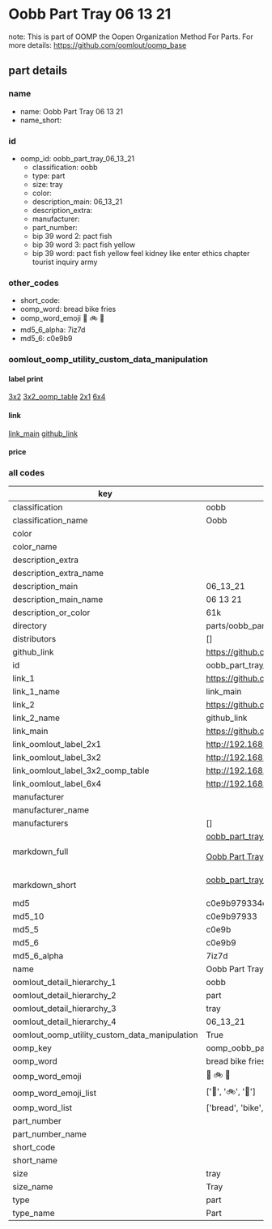 # Oobb Part Tray 06 13 21  

note: This is part of OOMP the Oopen Organization Method For Parts. For more details: https://github.com/oomlout/oomp_base

##  part details





### name
* name: Oobb Part Tray 06 13 21
* name_short: 
### id
* oomp_id: oobb_part_tray_06_13_21
  * classification: oobb
  * type: part
  * size: tray
  * color: 
  * description_main: 06_13_21
  * description_extra: 
  * manufacturer: 
  * part_number: 
  * bip 39 word 2: pact fish
  * bip 39 word 3: pact fish yellow
  * bip 39 word: pact fish yellow feel kidney like enter ethics chapter tourist inquiry army

### other_codes
* short_code: 
* oomp_word: bread bike fries
* oomp_word_emoji :bread: :bike: :fries:
* md5_6_alpha: 7iz7d
* md5_6: c0e9b9






### oomlout_oomp_utility_custom_data_manipulation
#### label print
[3x2](http://192.168.1.245:1112/?label=oomp%207iz7d)
[3x2_oomp_table](http://192.168.1.107:1112/?label=oomp%207iz7d)
[2x1](http://192.168.1.242:1112/?label=oomp%207iz7d)
[6x4](http://192.168.1.55:1112/?label=oomp%207iz7d)    

#### link

[link_main](https://github.com/oomlout/oomlout_oomp_current_version_messy/tree/main/parts/oobb_part_tray_06_13_21) [github_link](https://github.com/oomlout/oomlout_oomp_part_src/tree/main/parts/oobb_part_tray_06_13_21)                             

#### price







### all codes 
| key | value |  
| --- | --- |  
| classification | oobb |  
| classification_name | Oobb |  
| color |  |  
| color_name |  |  
| description_extra |  |  
| description_extra_name |  |  
| description_main | 06_13_21 |  
| description_main_name | 06 13 21 |  
| description_or_color | 61k |  
| directory | parts/oobb_part_tray_06_13_21 |  
| distributors | [] |  
| github_link | https://github.com/oomlout/oomlout_oomp_part_src/tree/main/parts/oobb_part_tray_06_13_21 |  
| id | oobb_part_tray_06_13_21 |  
| link_1 | https://github.com/oomlout/oomlout_oomp_current_version_messy/tree/main/parts/oobb_part_tray_06_13_21 |  
| link_1_name | link_main |  
| link_2 | https://github.com/oomlout/oomlout_oomp_part_src/tree/main/parts/oobb_part_tray_06_13_21 |  
| link_2_name | github_link |  
| link_main | https://github.com/oomlout/oomlout_oomp_current_version_messy/tree/main/parts/oobb_part_tray_06_13_21 |  
| link_oomlout_label_2x1 | http://192.168.1.242:1112/?label=oomp%207iz7d |  
| link_oomlout_label_3x2 | http://192.168.1.245:1112/?label=oomp%207iz7d |  
| link_oomlout_label_3x2_oomp_table | http://192.168.1.107:1112/?label=oomp%207iz7d |  
| link_oomlout_label_6x4 | http://192.168.1.55:1112/?label=oomp%207iz7d |  
| manufacturer |  |  
| manufacturer_name |  |  
| manufacturers | [] |  
| markdown_full | [oobb_part_tray_06_13_21](https://github.com/oomlout/oomlout_oomp_current_version_messy/tree/main/parts/oobb_part_tray_06_13_21)<br>[](https://github.com/oomlout/oomlout_oomp_current_version_messy/tree/main/parts/oobb_part_tray_06_13_21)<br>[Oobb Part Tray 06 13 21](https://github.com/oomlout/oomlout_oomp_current_version_messy/tree/main/parts/oobb_part_tray_06_13_21)<br><br> |  
| markdown_short | [oobb_part_tray_06_13_21](https://github.com/oomlout/oomlout_oomp_current_version_messy/tree/main/parts/oobb_part_tray_06_13_21)<br><br> |  
| md5 | c0e9b979334da96e06bd354dfe15ecf5 |  
| md5_10 | c0e9b97933 |  
| md5_5 | c0e9b |  
| md5_6 | c0e9b9 |  
| md5_6_alpha | 7iz7d |  
| name | Oobb Part Tray 06 13 21 |  
| oomlout_detail_hierarchy_1 | oobb |  
| oomlout_detail_hierarchy_2 | part |  
| oomlout_detail_hierarchy_3 | tray |  
| oomlout_detail_hierarchy_4 | 06_13_21 |  
| oomlout_oomp_utility_custom_data_manipulation | True |  
| oomp_key | oomp_oobb_part_tray_06_13_21 |  
| oomp_word | bread bike fries |  
| oomp_word_emoji | :bread: :bike: :fries: |  
| oomp_word_emoji_list | [':bread:', ':bike:', ':fries:'] |  
| oomp_word_list | ['bread', 'bike', 'fries'] |  
| part_number |  |  
| part_number_name |  |  
| short_code |  |  
| short_name |  |  
| size | tray |  
| size_name | Tray |  
| type | part |  
| type_name | Part |  
